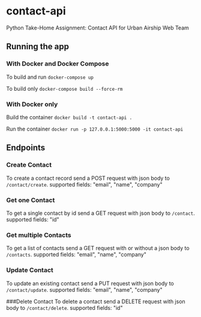 # contact-api
Python Take-Home Assignment: Contact API for Urban Airship Web Team

## Running the app

### With Docker and Docker Compose
To build and run
```docker-compose up```

To build only
```docker-compose build --force-rm```

### With Docker only
Build the container
```docker build -t contact-api .```

Run the container
```docker run -p 127.0.0.1:5000:5000 -it contact-api```

## Endpoints

### Create Contact
To create a contact record send a POST request with json body to `/contact/create`.
supported fields: "email", "name", "company"

### Get one Contact
To get a single contact by id send a GET request with json body to `/contact`.
supported fields: "id"

### Get multiple Contacts
To get a list of contacts send a GET request with or without a json body to `/contacts`.
supported fields: "email", "name", "company"

### Update Contact
To update an existing contact send a PUT request with json body to `/contact/update`.
supported fields: "email", "name", "company"

###Delete Contact
To delete a contact send a DELETE request with json body to `/contact/delete`.
supported fields: "id"
